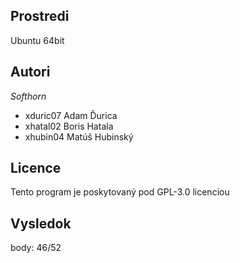 ## Prostredi

Ubuntu 64bit

## Autori

_Softhorn_

- xduric07 Adam Ďurica
- xhatal02 Boris Hatala
- xhubin04 Matúš Hubinský

## Licence

Tento program je poskytovaný pod GPL-3.0 licenciou

## Vysledok

body: 46/52
